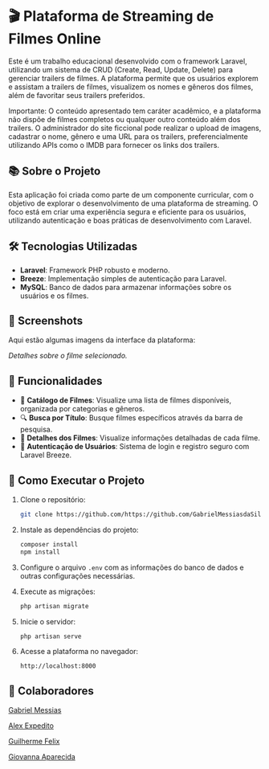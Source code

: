 

# 🎬 Plataforma de Streaming de Filmes Online

Este é um trabalho educacional desenvolvido com o framework Laravel, utilizando um sistema de CRUD (Create, Read, Update, Delete) para gerenciar trailers de filmes. A plataforma permite que os usuários explorem e assistam a trailers de filmes, visualizem os nomes e gêneros dos filmes, além de favoritar seus trailers preferidos.

Importante: O conteúdo apresentado tem caráter acadêmico, e a plataforma não dispõe de filmes completos ou qualquer outro conteúdo além dos trailers. O administrador do site ficcional pode realizar o upload de imagens, cadastrar o nome, gênero e uma URL para os trailers, preferencialmente utilizando APIs como o IMDB para fornecer os links dos trailers.
## 📚 Sobre o Projeto

Esta aplicação foi criada como parte de um componente curricular, com o objetivo de explorar o desenvolvimento de uma plataforma de streaming. O foco está em criar uma experiência segura e eficiente para os usuários, utilizando autenticação e boas práticas de desenvolvimento com Laravel.

## 🛠️ Tecnologias Utilizadas

- **Laravel**: Framework PHP robusto e moderno.
- **Breeze**: Implementação simples de autenticação para Laravel.
- **MySQL**: Banco de dados para armazenar informações sobre os usuários e os filmes.

## 📸 Screenshots

Aqui estão algumas imagens da interface da plataforma:

*Detalhes sobre o filme selecionado.*

## 🚀 Funcionalidades

- 📜 **Catálogo de Filmes**: Visualize uma lista de filmes disponíveis, organizada por categorias e gêneros.
- 🔍 **Busca por Título**: Busque filmes específicos através da barra de pesquisa.
- 📂 **Detalhes dos Filmes**: Visualize informações detalhadas de cada filme.
- 🔐 **Autenticação de Usuários**: Sistema de login e registro seguro com Laravel Breeze.


## 📄 Como Executar o Projeto

1. Clone o repositório:
   ```bash
   git clone https://github.com/https://github.com/GabrielMessiasdaSilva/Moon-.git
   ```

2. Instale as dependências do projeto:
   ```bash
   composer install
   npm install
   ```

3. Configure o arquivo `.env` com as informações do banco de dados e outras configurações necessárias.

4. Execute as migrações:
   ```bash
   php artisan migrate
   ```

5. Inicie o servidor:
   ```bash
   php artisan serve
   ```

6. Acesse a plataforma no navegador:
   ```
   http://localhost:8000
   ```

## 🤝 Colaboradores
[Gabriel Messias](https://github.com/GabrielMessiasdaSilva/)

[Alex Expedito](https://github.com/SonExpedito/)


[Guilherme Felix](https://github.com/guilhermefelixbarreto)


[Giovanna Aparecida](https://github.com/Gihyaa)



